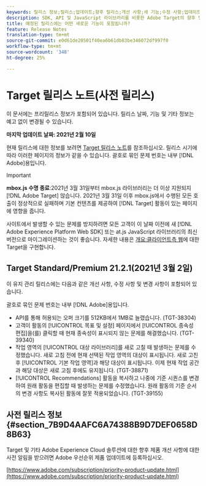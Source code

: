 ```yaml
---
keywords: 릴리스 정보;릴리스;업데이트;향후 릴리스;개선 사항;새 기능;수정 사항;업데이트;출시전 릴리스
description: SDK, API 및 JavaScript 라이브러리를 비롯한 Adobe Target의 향후 릴리스에 포함된 새로운 기능, 향상된 기능 및 수정 사항에 대해 살펴볼 수 있습니다.
title: 예정된 릴리스에는 어떤 새로운 기능이 포함됩니까?
feature: Release Notes
translation-type: tm+mt
source-git-commit: e0d61de20501f40ea6b61db83be346072df997f0
workflow-type: tm+mt
source-wordcount: '348'
ht-degree: 25%

---
```



# Target 릴리스 노트(사전 릴리스)

이 문서에는 프리릴리스 정보가 포함되어 있습니다. 릴리스 날짜, 기능 및 기타 정보는 예고 없이 변경될 수 있습니다.

**마지막 업데이트 날짜: 2021년 2월 10일**

현재 릴리스에 대한 정보를 보려면 [Target 릴리스 노트](release-notes.md)를 참조하십시오. 릴리스 시기에 따라 이러한 페이지의 정보가 같을 수 있습니다. 괄호로 묶인 문제 번호는 내부 [!DNL Adobe]용입니다.

>[!IMPORTANT]
>
>**mbox.js 수명 종료**:2021년 3월 31일부터 mbox.js 라이브러리는 더 이상 지원되지  [!DNL Adobe Target] 않습니다. 2021년 3월 31일 이후 mbox.js에서 수행된 모든 호출이 정상적으로 실패하며 기본 컨텐츠를 제공하여 [!DNL Target] 활동이 있는 페이지에 영향을 줍니다.
>
>사이트에서 발생할 수 있는 문제를 방지하려면 모든 고객이 이 날짜 이전에 새 [!DNL Adobe Experience Platform Web SDK] 또는 at.js JavaScript 라이브러리의 최신 버전으로 마이그레이션하는 것이 좋습니다. 자세한 내용은 [개요:클라이언트측 웹](/help/c-implementing-target/c-implementing-target-for-client-side-web/implement-target-for-client-side-web.md)에 대한 Target을 구현합니다.

## Target Standard/Premium 21.2.1(2021년 3월 2일)

이 유지 관리 릴리스에는 다음과 같은 개선 사항, 수정 사항 및 변경 사항이 포함되어 있습니다.

괄호로 묶인 문제 번호는 내부 [!DNL Adobe]용입니다.

* API를 통해 허용되는 오퍼 크기를 512KB에서 1MB로 늘렸습니다. (TGT-38304)
* 고객이 활동의 [!UICONTROL 목표 및 설정] 페이지에서 [!UICONTROL 종속성 편집]을(를) 클릭할 때 현재 종속성이 표시되지 않는 문제를 해결했습니다. (TGT-39340)
* 작업 영역의 [!UICONTROL 대상 라이브러리]를 새로 고칠 때 발생하는 문제를 수정했습니다. 새로 고침 전에 현재 선택된 작업 영역의 대상이 표시됩니다. 새로 고친 후 [!UICONTROL 기본 작업 영역]과 해당 대상이 표시됩니다. 이제 현재 작업 공간과 해당 대상은 새로 고침 후에도 유지됩니다. (TGT-38871)
* [!UICONTROL Recommendations] 활동을 복사하고 나중에 기준 시퀀스를 변경하여 원래 활동을 편집할 때 발생하는 문제를 수정했습니다. 원래 활동의 기준 순서의 변경 사항도 복사된 활동에 잘못 적용되었습니다. (TGT-39155)

## 사전 릴리스 정보 {#section_7B9D4AAFC6A74388B9D7DEF0658D8B63}

Target 및 기타 Adobe Experience Cloud 솔루션에 대한 향후 제품 개선 사항에 대한 사전 알림을 받으려면 Adobe 우선순위 제품 업데이트에 등록하십시오.

[https://www.adobe.com/subscription/priority-product-update.html](https://www.adobe.com/subscription/priority-product-update.html)
